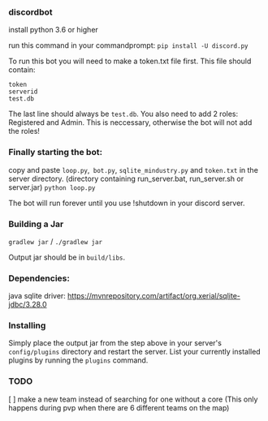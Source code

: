 ### discordbot
install python 3.6 or higher

run this command in your commandprompt: `pip install -U discord.py` 

To run this bot you will need to make a token.txt file first. This file should contain:
```
token
serverid
test.db
```
The last line should always be `test.db`.
You also need to add 2 roles: Registered and Admin. This is neccessary, otherwise the bot will not add the roles!

### Finally starting the bot:
copy and paste `loop.py`,` bot.py`, `sqlite_mindustry.py` and `token.txt` in the server directory. (directory containing run_server.bat, run_server.sh or server.jar)
`python loop.py`

The bot will run forever until you use !shutdown in your discord server.

### Building a Jar

`gradlew jar` / `./gradlew jar`

Output jar should be in `build/libs`.

### Dependencies:
java sqlite driver: https://mvnrepository.com/artifact/org.xerial/sqlite-jdbc/3.28.0

### Installing

Simply place the output jar from the step above in your server's `config/plugins` directory and restart the server.
List your currently installed plugins by running the `plugins` command.

### TODO
[ ] make a new team instead of searching for one without a core (This only happens during pvp when there are 6 different teams on the map)
